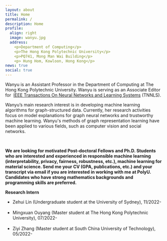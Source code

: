 ```yaml
---
layout: about
title: Home
permalink: /
description: Home
profile:
  align: right
  image: wanyu.jpg
  address: 
    <p>Department of Computing</p>
    <p>The Hong Kong Polytechnic University</p>
    <p>PQ741, Mong Man Wai Building</p>
    <p> Hung Hom, Kowloon, Hong Kong</p>
news: true
social: true
---
```

Wanyu is an Assistant Professor in the Department of Computing at The Hong Kong Polytechnic University. Wanyu is serving as an Associate Editor for  <a href="https://cis.ieee.org/publications/t-neural-networks-and-learning-systems/ieee-transactions-on-neural-networks-and-learning-systems">IEEE Transactions On Neural Networks and Learning Systems</a> (TNNLS).

Wanyu’s main research interest is in developing machine learning algorithms for graph-structured data. Currently, her research activities focus on model explanations for graph neural networks and trustworthy machine learning. Wanyu's methods of graph representation learning have been applied to various fields, such as computer vision and social networks.

<br>

<p> <strong>We are looking for motivated Post-doctoral Fellows and Ph.D. Students who are interested and experienced in responsible machine learning (interpretability, privacy, fairness, robustness, etc.), machine learning for material science. Send me your CV (GPA, publications, etc.) and your transcript via email if you are interested in working with me at PolyU. Candidates who have strong mathematics backgrounds and programming skills are preferred.</strong>
<br>

<p> <strong>Research Intern</strong>

<ul class="square">
  <li>Zehui Lin (Undergraduate student at the University of Sydney), 11/2022-</li>
<br>
<li>Mingxuan Ouyang (Master student at The Hong Kong Polytechnic University), 07/2022-</li>
<br>
<li>Ziyi Zhang (Master student at South China University of Technology), 05/2022-</li>
<br>
